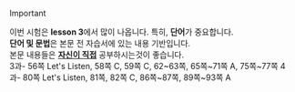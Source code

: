 > [!important]
> 이번 시험은 **lesson 3**에서 많이 나옵니다. 특히, **단어**가 중요합니다.   
> **단어 및 문법**은 본문 전 자습서에 있는 내용 기반입니다.   
> 본문 내용들은 **<ins>자신이 직접</ins>** 공부하시는것이 좋습니다.   
> 3과- 56쪽 Let's Listen, 58쪽 C, 59쪽 C, 62~63쪽, 65쪽~71쪽 A, 75쪽~77쪽
> 4과- 80쪽 Let's Listen, 81쪽, 82쪽 C, 86쪽~87쪽, 89쪽~93쪽 A

